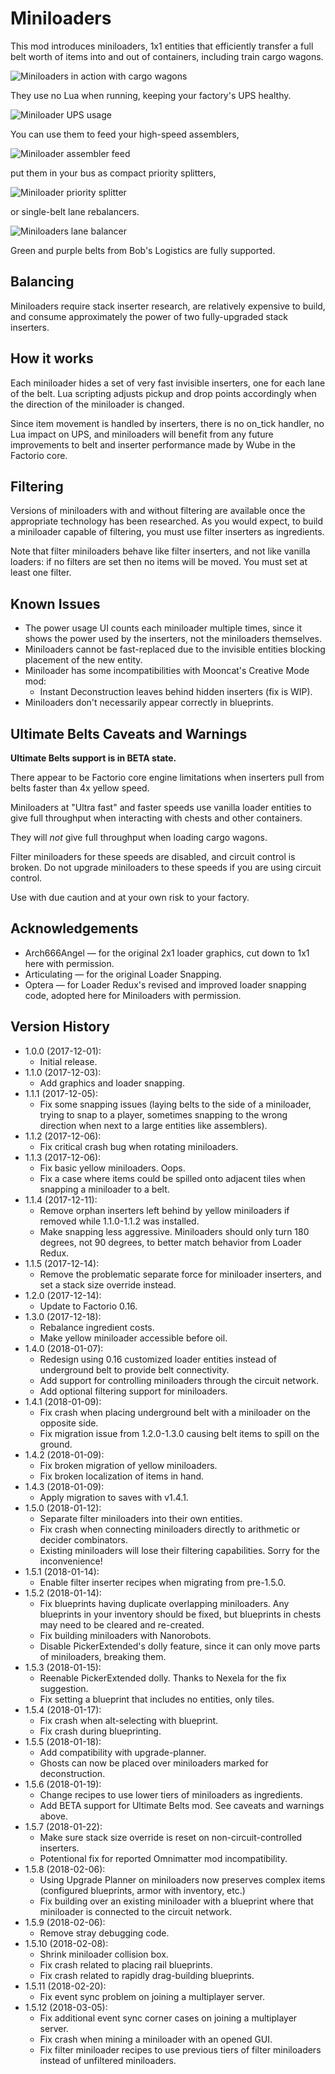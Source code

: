 # Miniloaders

This mod introduces miniloaders, 1x1 entities that efficiently transfer a full
belt worth of items into and out of containers, including train cargo wagons.

![Miniloaders in action with cargo wagons](https://github.com/mspielberg/factorio-miniloader/raw/master/cargo_unload.gif)

They use no Lua when running, keeping your factory's UPS healthy.

![Miniloader UPS usage](https://github.com/mspielberg/factorio-miniloader/raw/master/ups_cost.png)

You can use them to feed your high-speed assemblers,

![Miniloader assembler feed](https://github.com/mspielberg/factorio-miniloader/raw/master/assemblerdemo.png)

put them in your bus as compact priority splitters,

![Miniloader priority splitter](https://github.com/mspielberg/factorio-miniloader/raw/master/priority_split.gif)

or single-belt lane rebalancers.

![Miniloaders lane balancer](https://github.com/mspielberg/factorio-miniloader/raw/master/lane_rebalance.png)

Green and purple belts from Bob's Logistics are fully supported.

## Balancing

Miniloaders require stack inserter research, are relatively expensive to build,
and consume approximately the power of two fully-upgraded stack inserters.

## How it works

Each miniloader hides a set of very fast invisible inserters, one for each lane
of the belt.  Lua scripting adjusts pickup and drop points accordingly when the
direction of the miniloader is changed.

Since item movement is handled by inserters, there is no on_tick handler, no Lua
impact on UPS, and miniloaders will benefit from any future improvements to belt
and inserter performance made by Wube in the Factorio core.

## Filtering

Versions of miniloaders with and without filtering are available once the
appropriate technology has been researched.  As you would expect, to build a
miniloader capable of filtering, you must use filter inserters as ingredients.

Note that filter miniloaders behave like filter inserters, and not like vanilla
loaders: if no filters are set then no items will be moved. You must set at
least one filter.

## Known Issues

* The power usage UI counts each miniloader multiple times, since it shows the
  power used by the inserters, not the miniloaders themselves.
* Miniloaders cannot be fast-replaced due to the invisible entities blocking
  placement of the new entity.
* Miniloader has some incompatibilities with Mooncat's Creative Mode mod:
    * Instant Deconstruction leaves behind hidden inserters (fix is WIP).
* Miniloaders don't necessarily appear correctly in blueprints.

## Ultimate Belts Caveats and Warnings

__Ultimate Belts support is in BETA state.__

There appear to be Factorio core engine limitations when inserters pull from
belts faster than 4x yellow speed.

Miniloaders at "Ultra fast" and faster speeds use vanilla loader entities
to give full throughput when interacting with chests and other containers.

They will _not_ give full throughput when loading cargo wagons.

Filter miniloaders for these speeds are disabled, and circuit control is broken.
Do not upgrade miniloaders to these speeds if you are using circuit control.

Use with due caution and at your own risk to your factory.

## Acknowledgements

* Arch666Angel &mdash; for the original 2x1 loader graphics, cut down to 1x1 here
  with permission.
* Articulating &mdash; for the original Loader Snapping.
* Optera &mdash; for Loader Redux's revised and improved loader snapping code, adopted
  here for Miniloaders with permission.

## Version History

* 1.0.0 (2017-12-01):
    * Initial release.
* 1.1.0 (2017-12-03):
    * Add graphics and loader snapping.
* 1.1.1 (2017-12-05):
    * Fix some snapping issues (laying belts to the side of a miniloader, trying to snap to a player, sometimes snapping to the wrong direction when next to a large entities like assemblers).
* 1.1.2 (2017-12-06):
    * Fix critical crash bug when rotating miniloaders.
* 1.1.3 (2017-12-06):
    * Fix basic yellow miniloaders.  Oops.
    * Fix a case where items could be spilled onto adjacent tiles when snapping a miniloader to a belt.
* 1.1.4 (2017-12-11):
    * Remove orphan inserters left behind by yellow miniloaders if removed while 1.1.0-1.1.2 was installed.
    * Make snapping less aggressive.  Miniloaders should only turn 180 degrees, not 90 degrees, to better match behavior from Loader Redux.
* 1.1.5 (2017-12-14):
    * Remove the problematic separate force for miniloader inserters, and set a stack size override instead.
* 1.2.0 (2017-12-14):
    * Update to Factorio 0.16.
* 1.3.0 (2017-12-18):
    * Rebalance ingredient costs.
    * Make yellow miniloader accessible before oil.
* 1.4.0 (2018-01-07):
    * Redesign using 0.16 customized loader entities instead of underground belt to provide belt connectivity.
    * Add support for controlling miniloaders through the circuit network. 
    * Add optional filtering support for miniloaders.
* 1.4.1 (2018-01-09):
    * Fix crash when placing underground belt with a miniloader on the opposite side.
    * Fix migration issue from 1.2.0-1.3.0 causing belt items to spill on the ground.
* 1.4.2 (2018-01-09):
    * Fix broken migration of yellow miniloaders.
    * Fix broken localization of items in hand.
* 1.4.3 (2018-01-09):
    * Apply migration to saves with v1.4.1.
* 1.5.0 (2018-01-12):
    * Separate filter miniloaders into their own entities.
    * Fix crash when connecting miniloaders directly to arithmetic or decider combinators.
    * Existing miniloaders will lose their filtering capabilities. Sorry for the inconvenience!
* 1.5.1 (2018-01-14):
    * Enable filter inserter recipes when migrating from pre-1.5.0.
* 1.5.2 (2018-01-14):
    * Fix blueprints having duplicate overlapping miniloaders.  Any blueprints in your inventory should be fixed, but blueprints in chests may need to be cleared and re-created.
    * Fix building miniloaders with Nanorobots.
    * Disable PickerExtended's dolly feature, since it can only move parts of miniloaders, breaking them.
* 1.5.3 (2018-01-15):
    * Reenable PickerExtended dolly. Thanks to Nexela for the fix suggestion.
    * Fix setting a blueprint that includes no entities, only tiles.
* 1.5.4 (2018-01-17):
    * Fix crash when alt-selecting with blueprint.
    * Fix crash during blueprinting.
* 1.5.5 (2018-01-18):
    * Add compatibility with upgrade-planner.
    * Ghosts can now be placed over miniloaders marked for deconstruction.
* 1.5.6 (2018-01-19):
    * Change recipes to use lower tiers of miniloaders as ingredients.
    * Add BETA support for Ultimate Belts mod.  See caveats and warnings above.
* 1.5.7 (2018-01-22):
    * Make sure stack size override is reset on non-circuit-controlled inserters.
    * Potentional fix for reported Omnimatter mod incompatibility.
* 1.5.8 (2018-02-06):
    * Using Upgrade Planner on miniloaders now preserves complex items (configured blueprints, armor with inventory, etc.)
    * Fix building over an existing miniloader with a blueprint where that miniloader is connected to the circuit network.
* 1.5.9 (2018-02-06):
    * Remove stray debugging code.
* 1.5.10 (2018-02-08):
    * Shrink miniloader collision box.
    * Fix crash related to placing rail blueprints.
    * Fix crash related to rapidly drag-building blueprints.
* 1.5.11 (2018-02-20):
    * Fix event sync problem on joining a multiplayer server.
* 1.5.12 (2018-03-05):
    * Fix additional event sync corner cases on joining a multiplayer server.
    * Fix crash when mining a miniloader with an opened GUI.
    * Fix filter miniloader recipes to use previous tiers of filter miniloaders instead of unfiltered miniloaders.